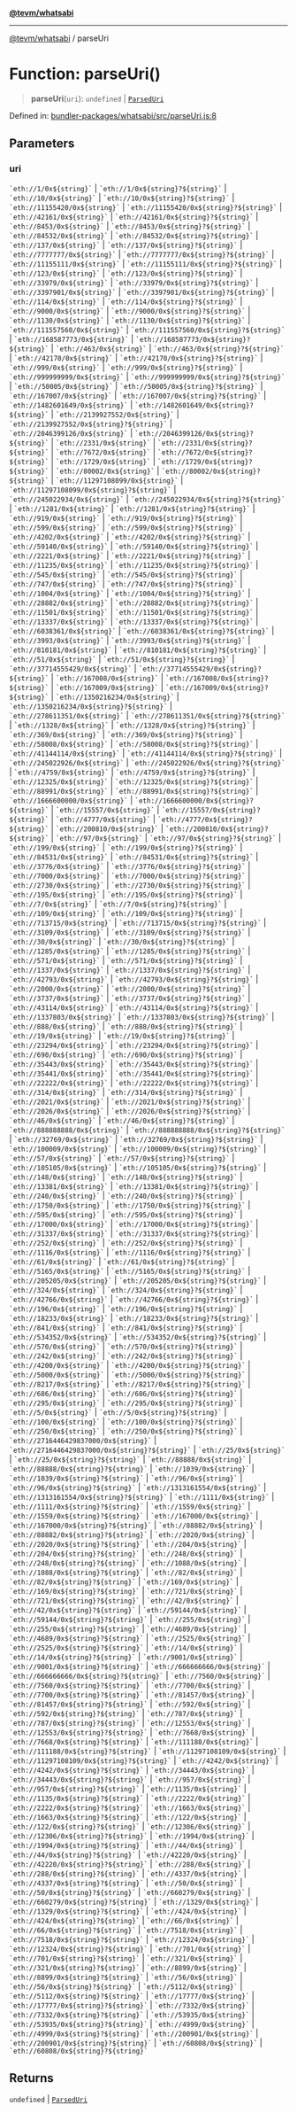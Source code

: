 [**@tevm/whatsabi**](../README.md)

***

[@tevm/whatsabi](../globals.md) / parseUri

# Function: parseUri()

> **parseUri**(`uri`): `undefined` \| [`ParsedUri`](../type-aliases/ParsedUri.md)

Defined in: [bundler-packages/whatsabi/src/parseUri.js:8](https://github.com/evmts/tevm-monorepo/blob/main/bundler-packages/whatsabi/src/parseUri.js#L8)

## Parameters

### uri

`` `eth://1/0x${string}` `` | `` `eth://1/0x${string}?${string}` `` | `` `eth://10/0x${string}` `` | `` `eth://10/0x${string}?${string}` `` | `` `eth://11155420/0x${string}` `` | `` `eth://11155420/0x${string}?${string}` `` | `` `eth://42161/0x${string}` `` | `` `eth://42161/0x${string}?${string}` `` | `` `eth://8453/0x${string}` `` | `` `eth://8453/0x${string}?${string}` `` | `` `eth://84532/0x${string}` `` | `` `eth://84532/0x${string}?${string}` `` | `` `eth://137/0x${string}` `` | `` `eth://137/0x${string}?${string}` `` | `` `eth://7777777/0x${string}` `` | `` `eth://7777777/0x${string}?${string}` `` | `` `eth://11155111/0x${string}` `` | `` `eth://11155111/0x${string}?${string}` `` | `` `eth://123/0x${string}` `` | `` `eth://123/0x${string}?${string}` `` | `` `eth://33979/0x${string}` `` | `` `eth://33979/0x${string}?${string}` `` | `` `eth://3397901/0x${string}` `` | `` `eth://3397901/0x${string}?${string}` `` | `` `eth://114/0x${string}` `` | `` `eth://114/0x${string}?${string}` `` | `` `eth://9000/0x${string}` `` | `` `eth://9000/0x${string}?${string}` `` | `` `eth://1130/0x${string}` `` | `` `eth://1130/0x${string}?${string}` `` | `` `eth://111557560/0x${string}` `` | `` `eth://111557560/0x${string}?${string}` `` | `` `eth://168587773/0x${string}` `` | `` `eth://168587773/0x${string}?${string}` `` | `` `eth://463/0x${string}` `` | `` `eth://463/0x${string}?${string}` `` | `` `eth://42170/0x${string}` `` | `` `eth://42170/0x${string}?${string}` `` | `` `eth://999/0x${string}` `` | `` `eth://999/0x${string}?${string}` `` | `` `eth://999999999/0x${string}` `` | `` `eth://999999999/0x${string}?${string}` `` | `` `eth://50005/0x${string}` `` | `` `eth://50005/0x${string}?${string}` `` | `` `eth://167007/0x${string}` `` | `` `eth://167007/0x${string}?${string}` `` | `` `eth://1482601649/0x${string}` `` | `` `eth://1482601649/0x${string}?${string}` `` | `` `eth://2139927552/0x${string}` `` | `` `eth://2139927552/0x${string}?${string}` `` | `` `eth://2046399126/0x${string}` `` | `` `eth://2046399126/0x${string}?${string}` `` | `` `eth://2331/0x${string}` `` | `` `eth://2331/0x${string}?${string}` `` | `` `eth://7672/0x${string}` `` | `` `eth://7672/0x${string}?${string}` `` | `` `eth://1729/0x${string}` `` | `` `eth://1729/0x${string}?${string}` `` | `` `eth://80002/0x${string}` `` | `` `eth://80002/0x${string}?${string}` `` | `` `eth://11297108099/0x${string}` `` | `` `eth://11297108099/0x${string}?${string}` `` | `` `eth://245022934/0x${string}` `` | `` `eth://245022934/0x${string}?${string}` `` | `` `eth://1281/0x${string}` `` | `` `eth://1281/0x${string}?${string}` `` | `` `eth://919/0x${string}` `` | `` `eth://919/0x${string}?${string}` `` | `` `eth://599/0x${string}` `` | `` `eth://599/0x${string}?${string}` `` | `` `eth://4202/0x${string}` `` | `` `eth://4202/0x${string}?${string}` `` | `` `eth://59140/0x${string}` `` | `` `eth://59140/0x${string}?${string}` `` | `` `eth://2221/0x${string}` `` | `` `eth://2221/0x${string}?${string}` `` | `` `eth://11235/0x${string}` `` | `` `eth://11235/0x${string}?${string}` `` | `` `eth://545/0x${string}` `` | `` `eth://545/0x${string}?${string}` `` | `` `eth://747/0x${string}` `` | `` `eth://747/0x${string}?${string}` `` | `` `eth://1004/0x${string}` `` | `` `eth://1004/0x${string}?${string}` `` | `` `eth://28882/0x${string}` `` | `` `eth://28882/0x${string}?${string}` `` | `` `eth://11501/0x${string}` `` | `` `eth://11501/0x${string}?${string}` `` | `` `eth://13337/0x${string}` `` | `` `eth://13337/0x${string}?${string}` `` | `` `eth://6038361/0x${string}` `` | `` `eth://6038361/0x${string}?${string}` `` | `` `eth://3993/0x${string}` `` | `` `eth://3993/0x${string}?${string}` `` | `` `eth://810181/0x${string}` `` | `` `eth://810181/0x${string}?${string}` `` | `` `eth://51/0x${string}` `` | `` `eth://51/0x${string}?${string}` `` | `` `eth://37714555429/0x${string}` `` | `` `eth://37714555429/0x${string}?${string}` `` | `` `eth://167008/0x${string}` `` | `` `eth://167008/0x${string}?${string}` `` | `` `eth://167009/0x${string}` `` | `` `eth://167009/0x${string}?${string}` `` | `` `eth://1350216234/0x${string}` `` | `` `eth://1350216234/0x${string}?${string}` `` | `` `eth://278611351/0x${string}` `` | `` `eth://278611351/0x${string}?${string}` `` | `` `eth://1328/0x${string}` `` | `` `eth://1328/0x${string}?${string}` `` | `` `eth://369/0x${string}` `` | `` `eth://369/0x${string}?${string}` `` | `` `eth://58008/0x${string}` `` | `` `eth://58008/0x${string}?${string}` `` | `` `eth://41144114/0x${string}` `` | `` `eth://41144114/0x${string}?${string}` `` | `` `eth://245022926/0x${string}` `` | `` `eth://245022926/0x${string}?${string}` `` | `` `eth://4759/0x${string}` `` | `` `eth://4759/0x${string}?${string}` `` | `` `eth://12325/0x${string}` `` | `` `eth://12325/0x${string}?${string}` `` | `` `eth://88991/0x${string}` `` | `` `eth://88991/0x${string}?${string}` `` | `` `eth://1666600000/0x${string}` `` | `` `eth://1666600000/0x${string}?${string}` `` | `` `eth://15557/0x${string}` `` | `` `eth://15557/0x${string}?${string}` `` | `` `eth://4777/0x${string}` `` | `` `eth://4777/0x${string}?${string}` `` | `` `eth://200810/0x${string}` `` | `` `eth://200810/0x${string}?${string}` `` | `` `eth://97/0x${string}` `` | `` `eth://97/0x${string}?${string}` `` | `` `eth://199/0x${string}` `` | `` `eth://199/0x${string}?${string}` `` | `` `eth://84531/0x${string}` `` | `` `eth://84531/0x${string}?${string}` `` | `` `eth://3776/0x${string}` `` | `` `eth://3776/0x${string}?${string}` `` | `` `eth://7000/0x${string}` `` | `` `eth://7000/0x${string}?${string}` `` | `` `eth://2730/0x${string}` `` | `` `eth://2730/0x${string}?${string}` `` | `` `eth://195/0x${string}` `` | `` `eth://195/0x${string}?${string}` `` | `` `eth://7/0x${string}` `` | `` `eth://7/0x${string}?${string}` `` | `` `eth://109/0x${string}` `` | `` `eth://109/0x${string}?${string}` `` | `` `eth://713715/0x${string}` `` | `` `eth://713715/0x${string}?${string}` `` | `` `eth://3109/0x${string}` `` | `` `eth://3109/0x${string}?${string}` `` | `` `eth://30/0x${string}` `` | `` `eth://30/0x${string}?${string}` `` | `` `eth://1285/0x${string}` `` | `` `eth://1285/0x${string}?${string}` `` | `` `eth://571/0x${string}` `` | `` `eth://571/0x${string}?${string}` `` | `` `eth://1337/0x${string}` `` | `` `eth://1337/0x${string}?${string}` `` | `` `eth://42793/0x${string}` `` | `` `eth://42793/0x${string}?${string}` `` | `` `eth://2000/0x${string}` `` | `` `eth://2000/0x${string}?${string}` `` | `` `eth://3737/0x${string}` `` | `` `eth://3737/0x${string}?${string}` `` | `` `eth://43114/0x${string}` `` | `` `eth://43114/0x${string}?${string}` `` | `` `eth://1337803/0x${string}` `` | `` `eth://1337803/0x${string}?${string}` `` | `` `eth://888/0x${string}` `` | `` `eth://888/0x${string}?${string}` `` | `` `eth://19/0x${string}` `` | `` `eth://19/0x${string}?${string}` `` | `` `eth://23294/0x${string}` `` | `` `eth://23294/0x${string}?${string}` `` | `` `eth://690/0x${string}` `` | `` `eth://690/0x${string}?${string}` `` | `` `eth://35443/0x${string}` `` | `` `eth://35443/0x${string}?${string}` `` | `` `eth://35441/0x${string}` `` | `` `eth://35441/0x${string}?${string}` `` | `` `eth://22222/0x${string}` `` | `` `eth://22222/0x${string}?${string}` `` | `` `eth://314/0x${string}` `` | `` `eth://314/0x${string}?${string}` `` | `` `eth://2021/0x${string}` `` | `` `eth://2021/0x${string}?${string}` `` | `` `eth://2026/0x${string}` `` | `` `eth://2026/0x${string}?${string}` `` | `` `eth://46/0x${string}` `` | `` `eth://46/0x${string}?${string}` `` | `` `eth://888888888/0x${string}` `` | `` `eth://888888888/0x${string}?${string}` `` | `` `eth://32769/0x${string}` `` | `` `eth://32769/0x${string}?${string}` `` | `` `eth://100009/0x${string}` `` | `` `eth://100009/0x${string}?${string}` `` | `` `eth://57/0x${string}` `` | `` `eth://57/0x${string}?${string}` `` | `` `eth://105105/0x${string}` `` | `` `eth://105105/0x${string}?${string}` `` | `` `eth://148/0x${string}` `` | `` `eth://148/0x${string}?${string}` `` | `` `eth://13381/0x${string}` `` | `` `eth://13381/0x${string}?${string}` `` | `` `eth://240/0x${string}` `` | `` `eth://240/0x${string}?${string}` `` | `` `eth://1750/0x${string}` `` | `` `eth://1750/0x${string}?${string}` `` | `` `eth://595/0x${string}` `` | `` `eth://595/0x${string}?${string}` `` | `` `eth://17000/0x${string}` `` | `` `eth://17000/0x${string}?${string}` `` | `` `eth://31337/0x${string}` `` | `` `eth://31337/0x${string}?${string}` `` | `` `eth://252/0x${string}` `` | `` `eth://252/0x${string}?${string}` `` | `` `eth://1116/0x${string}` `` | `` `eth://1116/0x${string}?${string}` `` | `` `eth://61/0x${string}` `` | `` `eth://61/0x${string}?${string}` `` | `` `eth://5165/0x${string}` `` | `` `eth://5165/0x${string}?${string}` `` | `` `eth://205205/0x${string}` `` | `` `eth://205205/0x${string}?${string}` `` | `` `eth://324/0x${string}` `` | `` `eth://324/0x${string}?${string}` `` | `` `eth://42766/0x${string}` `` | `` `eth://42766/0x${string}?${string}` `` | `` `eth://196/0x${string}` `` | `` `eth://196/0x${string}?${string}` `` | `` `eth://18233/0x${string}` `` | `` `eth://18233/0x${string}?${string}` `` | `` `eth://841/0x${string}` `` | `` `eth://841/0x${string}?${string}` `` | `` `eth://534352/0x${string}` `` | `` `eth://534352/0x${string}?${string}` `` | `` `eth://570/0x${string}` `` | `` `eth://570/0x${string}?${string}` `` | `` `eth://242/0x${string}` `` | `` `eth://242/0x${string}?${string}` `` | `` `eth://4200/0x${string}` `` | `` `eth://4200/0x${string}?${string}` `` | `` `eth://5000/0x${string}` `` | `` `eth://5000/0x${string}?${string}` `` | `` `eth://8217/0x${string}` `` | `` `eth://8217/0x${string}?${string}` `` | `` `eth://686/0x${string}` `` | `` `eth://686/0x${string}?${string}` `` | `` `eth://295/0x${string}` `` | `` `eth://295/0x${string}?${string}` `` | `` `eth://5/0x${string}` `` | `` `eth://5/0x${string}?${string}` `` | `` `eth://100/0x${string}` `` | `` `eth://100/0x${string}?${string}` `` | `` `eth://250/0x${string}` `` | `` `eth://250/0x${string}?${string}` `` | `` `eth://2716446429837000/0x${string}` `` | `` `eth://2716446429837000/0x${string}?${string}` `` | `` `eth://25/0x${string}` `` | `` `eth://25/0x${string}?${string}` `` | `` `eth://88888/0x${string}` `` | `` `eth://88888/0x${string}?${string}` `` | `` `eth://1039/0x${string}` `` | `` `eth://1039/0x${string}?${string}` `` | `` `eth://96/0x${string}` `` | `` `eth://96/0x${string}?${string}` `` | `` `eth://1313161554/0x${string}` `` | `` `eth://1313161554/0x${string}?${string}` `` | `` `eth://1111/0x${string}` `` | `` `eth://1111/0x${string}?${string}` `` | `` `eth://1559/0x${string}` `` | `` `eth://1559/0x${string}?${string}` `` | `` `eth://167000/0x${string}` `` | `` `eth://167000/0x${string}?${string}` `` | `` `eth://88882/0x${string}` `` | `` `eth://88882/0x${string}?${string}` `` | `` `eth://2020/0x${string}` `` | `` `eth://2020/0x${string}?${string}` `` | `` `eth://204/0x${string}` `` | `` `eth://204/0x${string}?${string}` `` | `` `eth://248/0x${string}` `` | `` `eth://248/0x${string}?${string}` `` | `` `eth://1088/0x${string}` `` | `` `eth://1088/0x${string}?${string}` `` | `` `eth://82/0x${string}` `` | `` `eth://82/0x${string}?${string}` `` | `` `eth://169/0x${string}` `` | `` `eth://169/0x${string}?${string}` `` | `` `eth://721/0x${string}` `` | `` `eth://721/0x${string}?${string}` `` | `` `eth://42/0x${string}` `` | `` `eth://42/0x${string}?${string}` `` | `` `eth://59144/0x${string}` `` | `` `eth://59144/0x${string}?${string}` `` | `` `eth://255/0x${string}` `` | `` `eth://255/0x${string}?${string}` `` | `` `eth://4689/0x${string}` `` | `` `eth://4689/0x${string}?${string}` `` | `` `eth://2525/0x${string}` `` | `` `eth://2525/0x${string}?${string}` `` | `` `eth://14/0x${string}` `` | `` `eth://14/0x${string}?${string}` `` | `` `eth://9001/0x${string}` `` | `` `eth://9001/0x${string}?${string}` `` | `` `eth://666666666/0x${string}` `` | `` `eth://666666666/0x${string}?${string}` `` | `` `eth://7560/0x${string}` `` | `` `eth://7560/0x${string}?${string}` `` | `` `eth://7700/0x${string}` `` | `` `eth://7700/0x${string}?${string}` `` | `` `eth://81457/0x${string}` `` | `` `eth://81457/0x${string}?${string}` `` | `` `eth://592/0x${string}` `` | `` `eth://592/0x${string}?${string}` `` | `` `eth://787/0x${string}` `` | `` `eth://787/0x${string}?${string}` `` | `` `eth://12553/0x${string}` `` | `` `eth://12553/0x${string}?${string}` `` | `` `eth://7668/0x${string}` `` | `` `eth://7668/0x${string}?${string}` `` | `` `eth://111188/0x${string}` `` | `` `eth://111188/0x${string}?${string}` `` | `` `eth://11297108109/0x${string}` `` | `` `eth://11297108109/0x${string}?${string}` `` | `` `eth://4242/0x${string}` `` | `` `eth://4242/0x${string}?${string}` `` | `` `eth://34443/0x${string}` `` | `` `eth://34443/0x${string}?${string}` `` | `` `eth://957/0x${string}` `` | `` `eth://957/0x${string}?${string}` `` | `` `eth://1135/0x${string}` `` | `` `eth://1135/0x${string}?${string}` `` | `` `eth://2222/0x${string}` `` | `` `eth://2222/0x${string}?${string}` `` | `` `eth://1663/0x${string}` `` | `` `eth://1663/0x${string}?${string}` `` | `` `eth://122/0x${string}` `` | `` `eth://122/0x${string}?${string}` `` | `` `eth://12306/0x${string}` `` | `` `eth://12306/0x${string}?${string}` `` | `` `eth://1994/0x${string}` `` | `` `eth://1994/0x${string}?${string}` `` | `` `eth://44/0x${string}` `` | `` `eth://44/0x${string}?${string}` `` | `` `eth://42220/0x${string}` `` | `` `eth://42220/0x${string}?${string}` `` | `` `eth://288/0x${string}` `` | `` `eth://288/0x${string}?${string}` `` | `` `eth://4337/0x${string}` `` | `` `eth://4337/0x${string}?${string}` `` | `` `eth://50/0x${string}` `` | `` `eth://50/0x${string}?${string}` `` | `` `eth://660279/0x${string}` `` | `` `eth://660279/0x${string}?${string}` `` | `` `eth://1329/0x${string}` `` | `` `eth://1329/0x${string}?${string}` `` | `` `eth://424/0x${string}` `` | `` `eth://424/0x${string}?${string}` `` | `` `eth://66/0x${string}` `` | `` `eth://66/0x${string}?${string}` `` | `` `eth://7518/0x${string}` `` | `` `eth://7518/0x${string}?${string}` `` | `` `eth://12324/0x${string}` `` | `` `eth://12324/0x${string}?${string}` `` | `` `eth://701/0x${string}` `` | `` `eth://701/0x${string}?${string}` `` | `` `eth://321/0x${string}` `` | `` `eth://321/0x${string}?${string}` `` | `` `eth://8899/0x${string}` `` | `` `eth://8899/0x${string}?${string}` `` | `` `eth://56/0x${string}` `` | `` `eth://56/0x${string}?${string}` `` | `` `eth://5112/0x${string}` `` | `` `eth://5112/0x${string}?${string}` `` | `` `eth://17777/0x${string}` `` | `` `eth://17777/0x${string}?${string}` `` | `` `eth://7332/0x${string}` `` | `` `eth://7332/0x${string}?${string}` `` | `` `eth://53935/0x${string}` `` | `` `eth://53935/0x${string}?${string}` `` | `` `eth://4999/0x${string}` `` | `` `eth://4999/0x${string}?${string}` `` | `` `eth://200901/0x${string}` `` | `` `eth://200901/0x${string}?${string}` `` | `` `eth://60808/0x${string}` `` | `` `eth://60808/0x${string}?${string}` ``

## Returns

`undefined` \| [`ParsedUri`](../type-aliases/ParsedUri.md)
